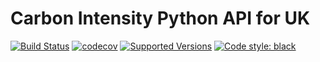 # Carbon Intensity Python API for UK
[![Build Status](https://travis-ci.com/Silverdoses/py-carbonintensity-uk.svg?branch=main)](https://travis-ci.com/Silverdoses/py-carbonintensity-uk)
[![codecov](https://codecov.io/gh/Silverdoses/py-carbonintensity-uk/branch/main/graph/badge.svg?token=O4710CD97T)](https://codecov.io/gh/Silverdoses/py-carbonintensity-uk)
[![Supported Versions](https://img.shields.io/badge/python-3.6%20|%203.7%20|%203.8%20|%203.9-blue)](https://www.python.org/)
[![Code style: black](https://img.shields.io/badge/code%20style-black-000000.svg)](https://github.com/psf/black)